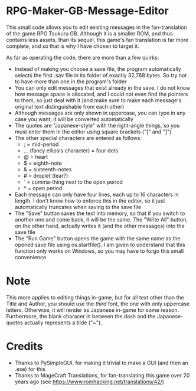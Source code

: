 # RPG-Maker-GB-Message-Editor
This small code allows you to edit existing messages in the fan-translation of the game RPG Tsukuru GB. Although it is a smaller ROM, and thus contains less
assets, than its sequel, this game's fan translation is far more complete, and so that is why I have chosen to target it.

As far as operating the code, there are more than a few quirks:
- Instead of making you choose a save file, the program automatically selects the first .sav file in its folder of exactly 32,768 bytes. So try not to have more than
  one in the program's folder
- You can only edit messages that exist already in the save. I do not know how message space is allocated, and I could not even find the pointers to them, so just
  deal with it (and make sure to make each message's original text distinguishable from each other)
- Although messages are only shown in uppercase, you can type in any case you want; it will be converted automatically
- The quotes are "Japanese-style" with the right-angle things, so you must enter them in the editor using square brackets ("\[" and "\]")
- The other special characters are entered as follows:
  - ; = mid-period
  - … (fancy ellipsis character) = four dots
  - @ = heart
  - $ = eighth-note
  - & = sixteenth-notes
  - \# = droplet (tear?)
  - ` = comma-thing next to the open period
  - \* = open period
- Each message can only have four lines, each up to 16 characters in length. I don't know how to enforce this in the editor, so it just automatically truncates
  when saving to the save file
- The "Save" button saves the text into memory, so that if you switch to another one and come back, it will be the same. The "Write All" button, on the other hand,
  actually writes it (and the other messages) into the save file
- The "Run Game" button opens the game with the same name as the opened save file using os.startfile(). I am given to understand that this function only works on
  Windows, so you may have to forgo this small convenience
  
# Note
This more applies to editing things in-game, but for all text other than the Title and Author, you should use the *third* font, the one with only uppercase letters.
Otherwise, it will render as Japanese in-game for some reason. Furthermore, the blank characer in between the dash and the Japanese-quotes actually represents a
tilde ("~").

#  Credits
- Thanks to PySimpleGUI, for making it trivial to make a GUI (and then an .exe) for this
- Thanks to MageCraft Translations, for fan-translating this game over 20 years ago (see https://www.romhacking.net/translations/42/)
